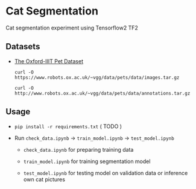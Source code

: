 # Cat Segmentation

Cat segmentation experiment using Tensorflow2 TF2

## Datasets
- [The Oxford-IIIT Pet Dataset](https://www.robots.ox.ac.uk/~vgg/data/pets/)

    `curl -O https://www.robots.ox.ac.uk/~vgg/data/pets/data/images.tar.gz`

    `curl -O  http://www.robots.ox.ac.uk/~vgg/data/pets/data/annotations.tar.gz`

## Usage

- `pip install -r requirements.txt` ( TODO )

- Run `check_data.ipynb` -> `train_model.ipynb` -> `test_model.ipynb`

    - `check_data.ipynb` for preparing training data

    - `train_model.ipynb` for training segmentation model

    - `test_model.ipynb` for testing model on validation data or inference own cat pictures

